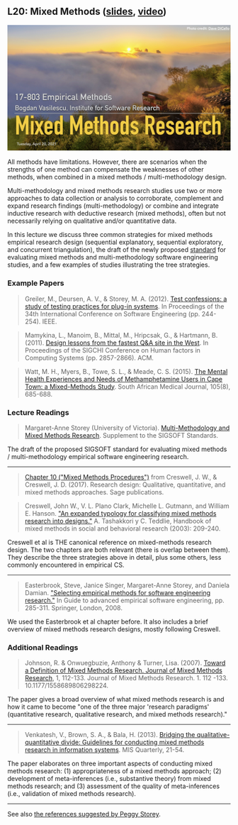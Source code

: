 ## L20: Mixed Methods ([slides](../slides/20-mixed-methods.pdf), [video](https://youtu.be/Ul6nyB0ckvA))

[![Lecture20-Mixed-Methods](../assets/images/20-mixed-methods.jpg)](../slides/20-mixed-methods.pdf)

All methods have limitations. However, there are scenarios when the strengths of one method can compensate the weaknesses of other methods, when combined in a mixed methods / multi-methodology design.

Multi-methodology and mixed methods research studies use two or more approaches to data collection or analysis to corroborate, complement and expand research findings (multi-methodology) or combine and integrate inductive research with deductive research (mixed methods), often but not necessarily relying on qualitative and/or quantitative data.

In this lecture we discuss three common strategies for mixed methods empirical research design (sequential explanatory, sequential exploratory, and concurrent triangulation), the draft of the newly proposed [standard](https://github.com/margaretstorey/mixed-methods) for evaluating mixed methods and multi-methodology software engineering studies, and a few examples of studies illustrating the tree strategies.


### Example Papers

> Greiler, M., Deursen, A. V., & Storey, M. A. (2012). [Test confessions: a study of testing practices for plug-in systems](https://www.michaelagreiler.com/wp-content/uploads/2020/03/TUD-SERG-2011-010-Test-Confessions.pdf). In Proceedings of the 34th International Conference on Software Engineering (pp. 244-254). IEEE.


> Mamykina, L., Manoim, B., Mittal, M., Hripcsak, G., & Hartmann, B. (2011). [Design lessons from the fastest Q&A site in the West](http://bid.berkeley.edu/files/papers/mamykina-stackoverflow-chi2011.pdf). In Proceedings of the SIGCHI Conference on Human factors in Computing Systems (pp. 2857-2866). ACM.

> Watt, M. H., Myers, B., Towe, S. L., & Meade, C. S. (2015). [The Mental Health Experiences and Needs of Methamphetamine Users in Cape Town: a Mixed-Methods Study](https://www.ajol.info/index.php/samj/article/view/127026/116544). South African Medical Journal, 105(8), 685-688.

### Lecture Readings

> Margaret-Anne Storey (University of Victoria). [Multi-Methodology and Mixed Methods Research](https://github.com/margaretstorey/mixed-methods).
Supplement to the SIGSOFT Standards. 

The draft of the proposed SIGSOFT standard for evaluating mixed methods / multi-methodology empirical software engineering research.

--- 

> [Chapter 10 ("Mixed Methods Procedures")](https://www.homeworkmarket.com/files/creswell2014mixedmethodsprocedures.pdf) from Creswell, J. W., & Creswell, J. D. (2017). Research design: Qualitative, quantitative, and mixed methods approaches. Sage publications.

> Creswell, John W., V. L. Plano Clark, Michelle L. Gutmann, and William E. Hanson. ["An expanded typology for classifying mixed methods research into designs."](https://us.corwin.com/sites/default/files/upm-binaries/19291_Chapter_7.pdf) A. Tashakkori y C. Teddlie, Handbook of mixed methods in social and behavioral research (2003): 209-240.

Creswell et al is THE canonical reference on mixed-methods research design. The two chapters are both relevant (there is overlap between them). They describe the three strategies above in detail, plus some others, less commonly encountered in empirical CS.

---

> Easterbrook, Steve, Janice Singer, Margaret-Anne Storey, and Daniela Damian. ["Selecting empirical methods for software engineering research."](http://maveric0.uwaterloo.ca/~migod/846/papers/easterbrookChapter.pdf) In Guide to advanced empirical software engineering, pp. 285-311. Springer, London, 2008.

We used the Easterbrook et al chapter before. It also includes a brief overview of mixed methods research designs, mostly following Creswell.

### Additional Readings

> Johnson, R. & Onwuegbuzie, Anthony & Turner, Lisa. (2007). [Toward a Definition of Mixed Methods Research. Journal of Mixed Methods Research](https://citeseerx.ist.psu.edu/viewdoc/download?doi=10.1.1.531.3967&rep=rep1&type=pdf), 1, 112-133. Journal of Mixed Methods Research. 1. 112 -133. 10.1177/1558689806298224.

The paper gives a broad overview of what mixed methods research is and how it came to become "one of the three major 'research paradigms' (quantitative research, qualitative research, and mixed methods research)." 

---

> Venkatesh, V., Brown, S. A., & Bala, H. (2013). [Bridging the qualitative-quantitative divide: Guidelines for conducting mixed methods research in information systems](http://site.iugaza.edu.ps/kdahleez/files/2014/02/44-BRIDGING-THE-QUALITATIVE-QUANTITATIVE-DIVIDE-GUIDELINES-FOR-CONDUCTING-MIXED-METHODS-RESEARCH-IN-INFORMATION-SYSTEMS-2013.pdf). MIS Quarterly, 21-54.

The paper elaborates on three important aspects of conducting mixed methods research: (1) appropriateness of a mixed methods approach; (2) development of meta-inferences (i.e., substantive theory) from mixed methods research; and (3) assessment of the quality of meta-inferences (i.e., validation of mixed methods research). 

--- 

See also [the references suggested by Peggy Storey](https://github.com/margaretstorey/mixed-methods/blob/main/mixed-methods.md#suggested-readings-in-progress).